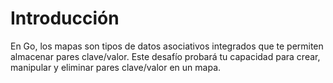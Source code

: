 # Introducción

En Go, los mapas son tipos de datos asociativos integrados que te permiten almacenar pares clave/valor. Este desafío probará tu capacidad para crear, manipular y eliminar pares clave/valor en un mapa.
